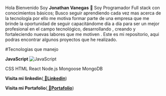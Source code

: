 


Hola Bienvenido Soy **Jonathan Vanegas** 👋
Soy Programador Full stack con conocimientos básicos; Busco seguir aprendiendo cada vez mas acerca de la tecnología por ello me motiva formar parte de una empresa que me brinde la oportunidad de seguir capacitándome día a día para ser un mejor profesional en el campo tecnológico, desarrollando , creando y fortaleciendo nuevas labores que me motiven .
Este es mi repositorio, aqui podras encontrar algunos proyectos que he realizado.

#Tecnologias que manejo


**JavaScript**
![JavaScript](https://user-images.githubusercontent.com/112130785/216398927-fda0f2a6-c545-4946-a503-9c77778afaca.png)


CSS
HTML
React
Node.js
Mongoose
MongoDB




**Visita mi linkedin**([
:pencil:**Linkedin**](https://www.linkedin.com/in/jonathanvanegasdeveloper/))


**Visita mi Portafolio**([
:briefcase:**Portafolio**](https://briefcase-jv.netlify.app/))

